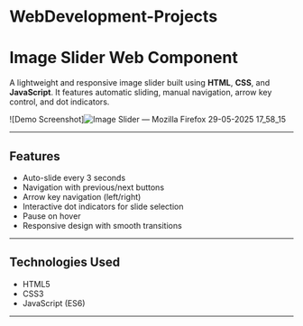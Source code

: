 # WebDevelopment-Projects
#  Image Slider Web Component

A lightweight and responsive image slider built using **HTML**, **CSS**, and **JavaScript**. It features automatic sliding, manual navigation, arrow key control, and dot indicators.

![Demo Screenshot]![Image Slider — Mozilla Firefox 29-05-2025 17_58_15](https://github.com/user-attachments/assets/edf614ba-126c-4545-b226-1acadf354971)

---

##  Features

-  Auto-slide every 3 seconds
-  Navigation with previous/next buttons
-  Arrow key navigation (left/right)
-  Interactive dot indicators for slide selection
-  Pause on hover
-  Responsive design with smooth transitions

---

##  Technologies Used

- HTML5
- CSS3 
- JavaScript (ES6)

---


